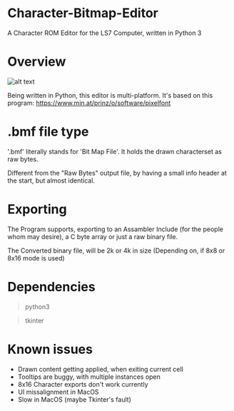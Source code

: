 # Character-Bitmap-Editor
A Character ROM Editor for the LS7 Computer, written in Python 3


# Overview
![alt text](https://github.com/0xMAC8205/Character-Bitmap-Editor/assets/55045978/413ec10d-cec2-4d39-969c-e04246f455e8)

Being written in Python, this editor is multi-platform.
It's based on this program: https://www.min.at/prinz/o/software/pixelfont

# .bmf file type
'.bmf' literally stands for 'Bit Map File'.
It holds the drawn characterset as raw bytes.

Different from the "Raw Bytes" output file,
by having a small info header at the start,
but almost identical.

# Exporting
The Program supports, exporting to an Assambler Include
(for the people whom may desire),
a C byte array or just a raw binary file.

The Converted binary file, will be 2k or 4k in size
(Depending on, if 8x8 or 8x16 mode is used)

# Dependencies
> python3

> tkinter

# Known issues
* Drawn content getting applied, when exiting current cell
* Tooltips are buggy, with multiple instances open
* 8x16 Character exports don't work currently
* UI missalignment in MacOS
* Slow in MacOS (maybe Tkinter's fault)
